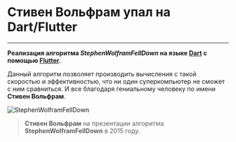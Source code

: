 # Стивен Вольфрам упал на Dart/Flutter

---

**Реализация алгоритма _StephenWolframFellDown_ на языке [Dart](https://dart.dev/) с помощью [Flutter](https://flutter.dev/).**

Данный алгоритм позволяет производить вычисления с такой скоростью и эффективностью, что ни один суперкомпьютер не сможет с ним сравниться. И все благодаря гениальному человеку по имени **Стивен Вольфрам**.

![StephenWolframFellDown](https://external-content.duckduckgo.com/iu/?u=https%3A%2F%2Flh5.googleusercontent.com%2Fproxy%2FbRw932qS3AK3x8I-GXLZ1RH3-3fm06WBiBVSb8yVpaaegL9gyw8t4vNWf_BtoYOlhMB_WJ7Stdbeqql-t-sOI-RVlRiaCHL2T9ZFnCevQXguw_MC45R5q-KW24mVApXsIxety5ey62RsD2s%3Ds0-d&f=1&nofb=1&ipt=5ab13d5581c07d238d6d73802978921d2fe1508d54bcabc6498401a5be8531a2&ipo=images)

> **Стивен Вольфрам** на презентации алгоритма **StephenWolframFellDown** в 2015 году.
